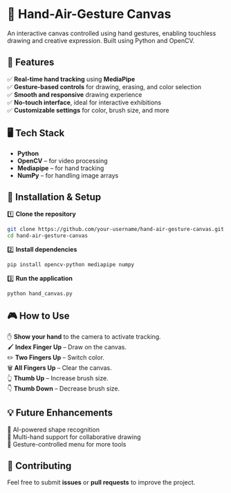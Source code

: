 # 🎨 Hand-Air-Gesture Canvas  

An interactive canvas controlled using hand gestures, enabling touchless drawing and creative expression. Built using Python and OpenCV.  

## 📌 Features  
✅ **Real-time hand tracking** using **MediaPipe**  
✅ **Gesture-based controls** for drawing, erasing, and color selection  
✅ **Smooth and responsive** drawing experience  
✅ **No-touch interface**, ideal for interactive exhibitions  
✅ **Customizable settings** for color, brush size, and more  


## 🖥️ Tech Stack  
- **Python**  
- **OpenCV** – for video processing  
- **Mediapipe** – for hand tracking  
- **NumPy** – for handling image arrays  


## 🚀 Installation & Setup  

1️⃣ **Clone the repository**  
```bash
git clone https://github.com/your-username/hand-air-gesture-canvas.git
cd hand-air-gesture-canvas
```

2️⃣ **Install dependencies**  
```bash
pip install opencv-python mediapipe numpy
```

3️⃣ **Run the application**  
```bash
python hand_canvas.py
```

## 🎮 How to Use  

✋ **Show your hand** to the camera to activate tracking.  
🖌️ **Index Finger Up** – Draw on the canvas.  
✏️ **Two Fingers Up** – Switch color.  
🗑️ **All Fingers Up** – Clear the canvas.  
👆 **Thumb Up** – Increase brush size.  
👇 **Thumb Down** – Decrease brush size.  


## 💡 Future Enhancements  
🔹 AI-powered shape recognition  
🔹 Multi-hand support for collaborative drawing  
🔹 Gesture-controlled menu for more tools  


## 🙌 Contributing  
Feel free to submit **issues** or **pull requests** to improve the project.  
